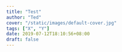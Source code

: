 ```yaml
---
title: "Test"
author: "Ted"
cover: "/static/images/default-cover.jpg"
tags: ["X", "Y"]
date: 2019-07-12T18:10:56+08:00
draft: false
---
```



<!--more-->

